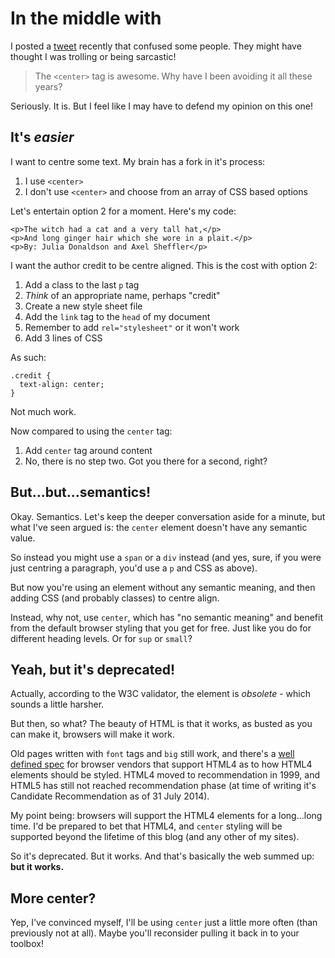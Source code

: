 # In the middle with <center>

I posted a [tweet](https://twitter.com/rem/status/499629513983406080) recently that confused some people. They might have thought I was trolling or being sarcastic!

> The `<center>` tag is awesome. Why have I been avoiding it all these years?

Seriously. It is. But I feel like I may have to defend my opinion on this one!

<!--more-->

## It's *easier*

I want to centre some text. My brain has a fork in it's process:

1. I use `<center>`
2. I don't use `<center>` and choose from an array of CSS based options

Let's entertain option 2 for a moment. Here's my code:

    <p>The witch had a cat and a very tall hat,</p>
    <p>And long ginger hair which she wore in a plait.</p>
    <p>By: Julia Donaldson and Axel Sheffler</p>

I want the author credit to be centre aligned. This is the cost with option 2:

1. Add a class to the last `p` tag
2. *Think* of an appropriate name, perhaps "credit"
3. Create a new style sheet file
4. Add the `link` tag to the `head` of my document
5. Remember to add `rel="stylesheet"` or it won't work
6. Add 3 lines of CSS

As such:

    .credit {
      text-align: center;
    }

Not much work.

Now compared to using the `center` tag:

1. Add `center` tag around content
2. No, there is no step two. Got you there for a second, right?

## But...but...semantics!

Okay. Semantics. Let's keep the deeper conversation aside for a minute, but what I've seen argued is: the `center` element doesn't have any semantic value.

So instead you might use a `span` or a `div` instead (and yes, sure, if you were just centring a paragraph, you'd use a `p` and CSS as above).

But now you're using an element without any semantic meaning, and then adding CSS (and probably classes) to centre align.

Instead, why not, use `center`, which has "no semantic meaning" and benefit from the default browser styling that you get for free. Just like you do for different heading levels. Or for `sup` or `small`?

## Yeah, but it's deprecated!

Actually, according to the W3C validator, the element is *obsolete* - which sounds a little harsher.

But then, so what? The beauty of HTML is that it works, as busted as you can make it, browsers will make it work.

Old pages written with `font` tags and `big` still work, and there's a [well defined spec](http://www.w3.org/TR/CSS2/sample.html) for browser vendors that support HTML4 as to how HTML4 elements should be styled. HTML4 moved to recommendation in 1999, and HTML5 has still not reached recommendation phase (at time of writing it's Candidate Recommendation as of 31 July 2014).

My point being: browsers will support the HTML4 elements for a long...long time. I'd be prepared to bet that HTML4, and `center` styling will be supported beyond the lifetime of this blog (and any other of my sites).

So it's deprecated. But it works. And that's basically the web summed up: **but it works.**

## More center?

Yep, I've convinced myself, I'll be using `center` just a little more often (than previously not at all). Maybe you'll reconsider pulling it back in to your toolbox!